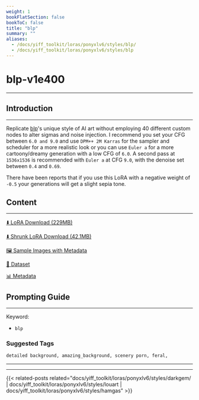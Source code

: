 ```yaml
---
weight: 1
bookFlatSection: false
bookToC: false
title: "blp"
summary: ""
aliases:
  - /docs/yiff_toolkit/loras/ponyxlv6/styles/blp/
  - /docs/yiff_toolkit/loras/ponyxlv6/styles/blp
---
```


<!--markdownlint-disable MD025 MD033 -->

# blp-v1e400

---

## Introduction

---

Replicate [blp](https://e6ai.net/posts?tags=blp)'s unique style of AI art without employing 40 different custom nodes to alter sigmas and noise injection. I recommend you set your CFG between `6.0 and 9.0` and use `DPM++ 2M Karras` for the sampler and scheduler for a more realistic look or you can use `Euler a` for a more cartoony/dreamy generation with a low CFG of `6.0`. A second pass at `1536x1536` is recommended with `Euler a` at CFG `9.0`, with the denoise set between `0.4` and `0.69`.

There have been reports that if you use this LoRA with a negative weight of `-0.5` your generations will get a slight sepia tone.

## Content

---

[⬇️ LoRA Download (229MB)](https://huggingface.co/k4d3/yiff_toolkit/resolve/main/ponyxl_loras/blp-v1e400.safetensors?download=true)

[⬇️ Shrunk LoRA Download (42.1MB)](https://huggingface.co/k4d3/yiff_toolkit/resolve/main/ponyxl_loras_shrunk_2/blp-v1e400_frockpt1_th-3.55.safetensors?download=true)

[🖼️ Sample Images with Metadata](https://huggingface.co/k4d3/yiff_toolkit/tree/main/static/{})

[📐 Dataset](https://huggingface.co/datasets/k4d3/furry/tree/main/by_blp)

[📊 Metadata](https://huggingface.co/k4d3/yiff_toolkit/raw/main/ponyxl_loras/blp-v1e400.json)

## Prompting Guide

---

Keyword:

- `blp`

### Suggested Tags

```md
detailed background, amazing_background, scenery porn, feral,
```

---

---

{{< related-posts related="docs/yiff_toolkit/loras/ponyxlv6/styles/darkgem/ | docs/yiff_toolkit/loras/ponyxlv6/styles/louart | docs/yiff_toolkit/loras/ponyxlv6/styles/hamgas" >}}
